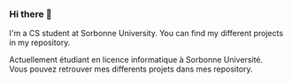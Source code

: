 ### Hi there 👋

I'm a CS student at Sorbonne University.
You can find my different projects in my repository.


Actuellement étudiant en licence informatique à Sorbonne Université. <br>
Vous pouvez retrouver mes differents projets dans mes repository.
